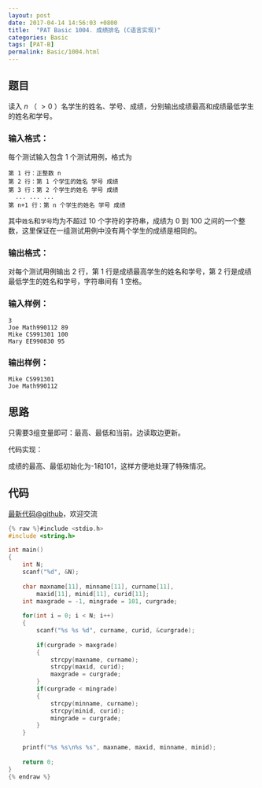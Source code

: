 ```yaml
---
layout: post
date: 2017-04-14 14:56:03 +0800
title:  "PAT Basic 1004. 成绩排名 (C语言实现)"
categories: Basic
tags: [PAT-B]
permalink: Basic/1004.html
---
```


## 题目

读入 $n$ （ $>0$ ）名学生的姓名、学号、成绩，分别输出成绩最高和成绩最低学生的姓名和学号。

### 输入格式：

每个测试输入包含 1 个测试用例，格式为

    
    
    第 1 行：正整数 n
    第 2 行：第 1 个学生的姓名 学号 成绩
    第 3 行：第 2 个学生的姓名 学号 成绩
      ... ... ...
    第 n+1 行：第 n 个学生的姓名 学号 成绩
    

其中`姓名`和`学号`均为不超过 10 个字符的字符串，成绩为 0 到 100 之间的一个整数，这里保证在一组测试用例中没有两个学生的成绩是相同的。

### 输出格式：

对每个测试用例输出 2 行，第 1 行是成绩最高学生的姓名和学号，第 2 行是成绩最低学生的姓名和学号，字符串间有 1 空格。

### 输入样例：

    
    
    3
    Joe Math990112 89
    Mike CS991301 100
    Mary EE990830 95
    

### 输出样例：

    
    
    Mike CS991301
    Joe Math990112
    



## 思路

只需要3组变量即可：最高、最低和当前。边读取边更新。

代码实现：

成绩的最高、最低初始化为-1和101，这样方便地处理了特殊情况。


## 代码

[最新代码@github](https://github.com/OliverLew/PAT/blob/master/PATBasic/1004.c)，欢迎交流
```c
{% raw %}#include <stdio.h>
#include <string.h>

int main()
{
    int N;
    scanf("%d", &N);
    
    char maxname[11], minname[11], curname[11], 
        maxid[11], minid[11], curid[11];
    int maxgrade = -1, mingrade = 101, curgrade;
    
    for(int i = 0; i < N; i++)
    {
        scanf("%s %s %d", curname, curid, &curgrade);
        
        if(curgrade > maxgrade)
        {
            strcpy(maxname, curname);
            strcpy(maxid, curid);
            maxgrade = curgrade;
        }
        if(curgrade < mingrade)
        {
            strcpy(minname, curname);
            strcpy(minid, curid);
            mingrade = curgrade;
        }
    }
    
    printf("%s %s\n%s %s", maxname, maxid, minname, minid);
    
    return 0;
}
{% endraw %}
```